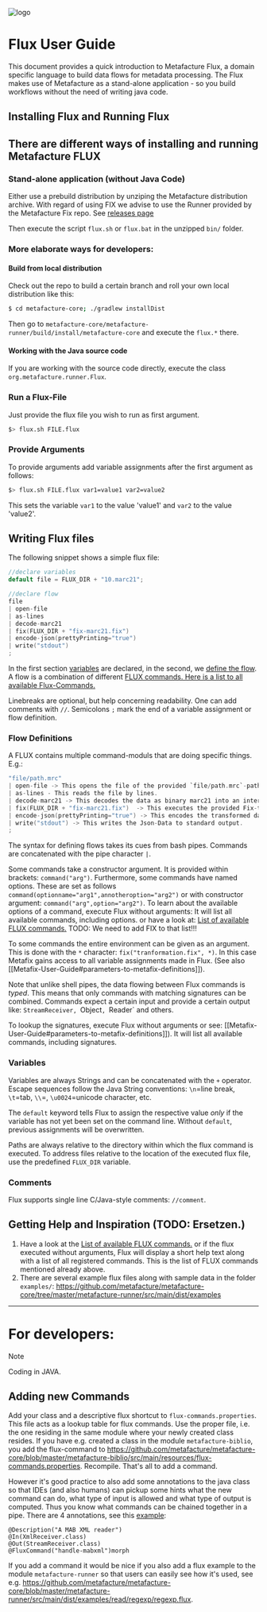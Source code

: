![logo](https://github.com/culturegraph/metafacture-core/wiki/img/metafacture_small.png)

# Flux User Guide

This document provides a quick introduction to Metafacture Flux, a domain specific language to build data flows for metadata processing.
The Flux makes use of Metafacture as a stand-alone application - so you build workflows without the need of writing java code.


## Installing Flux and Running Flux

## There are different ways of installing and running Metafacture FLUX
### Stand-alone application (without Java Code)

Either use a prebuild distribution by unziping the Metafacture distribution archive. With regard of using FIX we advise to use the Runner provided by the Metafacture Fix repo. See [releases page](https://github.com/metafacture/metafacture-fix/releases)

Then execute the script `flux.sh` or `flux.bat` in the unzipped `bin/` folder.

### More elaborate ways for developers:

#### Build from local distribution
Check out the repo to build a certain branch and roll your own local distribution like this:
```bash
$ cd metafacture-core; ./gradlew installDist
```

Then go to `metafacture-core/metafacture-runner/build/install/metafacture-core` and execute the `flux.*` there.

#### Working with the Java source code 

If you are working with the source code directly, execute the class `org.metafacture.runner.Flux`.

### Run a Flux-File

Just provide the flux file you wish to run as first argument.

```bash
$> flux.sh FILE.flux
```

### Provide Arguments
To provide arguments add variable assignments after the first argument as follows:
```bash
$> flux.sh FILE.flux var1=value1 var2=value2
```
This sets the variable `var1` to the value 'value1' and `var2` to the value 'value2'.

## Writing Flux files
The following snippet shows a simple flux file:
```c
//declare variables
default file = FLUX_DIR + "10.marc21";

//declare flow
file
| open-file
| as-lines
| decode-marc21
| fix(FLUX_DIR + "fix-marc21.fix")
| encode-json(prettyPrinting="true")
| write("stdout")
;
```
In the first section [variables](#variables) are declared, in the second, we [define the flow](#flow-definitions).
A flow is a combination of different [FLUX commands. Here is a list to all available Flux-Commands.](https://github.com/metafacture/metafacture-documentation/blob/master/flux-commands.md)

Linebreaks are optional, but help concerning readability. One can add comments with `//`.
Semicolons `;` mark the end of a variable assignment or flow definition. 

### Flow Definitions

A FLUX contains multiple command-moduls that are doing specific things. E.g.:

```C
"file/path.mrc"
| open-file -> This opens the file of the provided `file/path.mrc`-path.
| as-lines - This reads the file by lines.
| decode-marc21 -> This decodes the data as binary marc21 into an internal format.
| fix(FLUX_DIR + "fix-marc21.fix")  -> This executes the provided Fix-transformation.
| encode-json(prettyPrinting="true") -> This encodes the transformed data as JSON-Format.
| write("stdout") -> This writes the Json-Data to standard output.
;
``````

The syntax for defining flows takes its cues from bash pipes. Commands are concatenated with the pipe character `|`. 

Some commands take a constructor argument. It is provided within brackets: `command("arg")`.
Furthermore, some commands have named options. These are set as follows `command(optionname="arg1",annotheroption="arg2")` or with constructor argument: `command("arg",option="arg2")`.
To learn about the available options of a command, execute Flux without arguments: It will list all available commands, including options. or have a look at: [List of available FLUX commands.](https://github.com/metafacture/metafacture-documentation/blob/master/flux-commands.md) TODO: We need to add FIX to that list!!!


To some commands the entire environment can be given as an argument. This is done with the `*` character: `fix("tranformation.fix", *)`. In this case Metafix gains access to all variable assignments made in Flux.
(See also [[Metafix-User-Guide#parameters-to-metafix-definitions]]).

Note that unlike shell pipes, the data flowing between Flux commands is _typed_. This means that only commands with matching signatures can be combined. Commands expect a certain input and provide a certain output like: `StreamReceiver, `Object`, `Reader` and others.

To lookup the signatures, execute Flux without arguments or see: [[Metafix-User-Guide#parameters-to-metafix-definitions]]). It will list all available commands, including signatures.

### Variables
Variables are always Strings and can be concatenated with the `+` operator. Escape sequences follow the Java String conventions: `\n`=line break, `\t`=tab, `\\`=\, `\u0024`=unicode character, etc.

The `default` keyword tells Flux to assign the respective value _only_ if the variable has 
not yet been set on the command line. Without `default`, previous assignments will be overwritten.

Paths are always relative to the directory within which the flux command is executed. To address files relative to the location of the executed flux file, use the predefined `FLUX_DIR` variable.

### Comments
Flux supports single line C/Java-style comments: `//comment`.


## Getting Help and Inspiration (TODO: Ersetzen.)
1. Have a look at the [List of available FLUX commands.](https://github.com/metafacture/metafacture-documentation/blob/master/flux-commands.md) or if the flux executed without arguments, Flux will display a short help text along with a list of all registered commands. This is the list of FLUX commands mentioned already above.
2. There are several example flux files along with sample data in the folder `examples/`: https://github.com/metafacture/metafacture-core/tree/master/metafacture-runner/src/main/dist/examples

_________________________
# For developers: 

> [!NOTE]
> Coding in JAVA.

## Adding new Commands
Add your class and a descriptive flux shortcut to `flux-commands.properties`. This file acts as a lookup table for flux commands. Use the proper file, i.e. the one residing in the same module where your newly created class resides. If you have e.g. created a class in the module `metafacture-biblio`, you add the flux-command to https://github.com/metafacture/metafacture-core/blob/master/metafacture-biblio/src/main/resources/flux-commands.properties.
Recompile. That's all to add a command.

However it's good practice to also add some annotations to the java class so that IDEs (and also humans) can pickup some hints what the new command can do, what type of input is allowed and what type of output is computed. Thus you know what commands can be chained together in a pipe.
There are 4 annotations, see this [example](https://github.com/metafacture/metafacture-core/blob/master/metafacture-biblio/src/main/java/org/metafacture/biblio/AlephMabXmlHandler.java):
```
@Description("A MAB XML reader")
@In(XmlReceiver.class)
@Out(StreamReceiver.class)
@FluxCommand("handle-mabxml")morph
```
If you add a command it would be nice if you also add a flux example to the module `metafacture-runner` so that users can easily see how it's used, see e.g. https://github.com/metafacture/metafacture-core/blob/master/metafacture-runner/src/main/dist/examples/read/regexp/regexp.flux.
